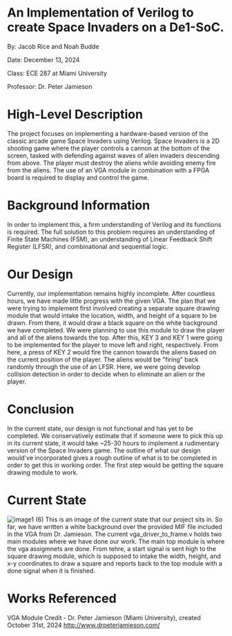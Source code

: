 # An Implementation of Verilog to create Space Invaders on a De1-SoC. 

By: Jacob Rice and Noah Budde

Date: December 13, 2024

Class: ECE 287 at Miami University

Professor: Dr. Peter Jamieson


# High-Level Description
  The project focuses on implementing a hardware-based version of the classic arcade game Space Invaders using Verilog. Space Invaders is a 2D shooting game where the player controls a cannon at the bottom of the screen, tasked with defending against waves of alien invaders descending from above. The player must destroy the aliens while avoiding enemy fire from the aliens. The use of an VGA module in combination with a FPGA board is required to display and control the game. 

# Background Information
  In order to implement this, a firm understanding of Verilog and its functions is required. The full solution to this problem requires an understanding of Finite State Machines (FSM), an understanding of Linear Feedback Shift Register (LFSR), and combinational and sequential logic.  
# Our Design
  Currently, our implementation remains highly incomplete. After countless hours, we have made little progress with the given VGA. The plan that we were trying to implement first involved creating a separate square drawing module that would intake the location, width, and height of a square to be drawn. From there, it would draw a black square on the white background we have completed. We were planning to use this module to draw the player and all of the aliens towards the top. After this, KEY 3 and KEY 1 were going to be implemented for the player to move left and right, respectively. From here, a press of KEY 2 would fire the cannon towards the aliens based on the current position of the player. The aliens would be "firing" back randomly through the use of an LFSR. Here, we were going develop collision detection in order to decide when to eliminate an alien or the player. 
  
# Conclusion
  In the current state, our design is not functional and has yet to be completed. We conservatively estimate that if someone were to pick this up in its current state, it would take ~25-30 hours to implement a rudimentary version of the Space Invaders game. The outline of what our design would've incorporated gives a rough outline of what is to be completed in order to get this in working order. The first step would be getting the square drawing module to work. 
# Current State
![image1 (6)](https://github.com/user-attachments/assets/ad49c1ee-c407-447b-8ad9-a6fa63488414)
This is an image of the current state that our project sits in. So far, we have written a white background over the provided MIF file included in the VGA from Dr. Jamieson. The current vga_driver_to_frame.v holds two main modules where we have done our work. The main top module is where the vga assigmnets are done. From tehre, a start signal is sent high to the square drawing module, which is supposed to intake the width, height, and x-y coordinates to draw a square and reports back to the top module with a done signal when it is finished. 
# Works Referenced
VGA Module Credit - Dr. Peter Jamieson (Miami University), created October 31st, 2024 
http://www.drpeterjamieson.com/
